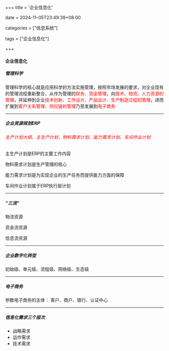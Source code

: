 +++
title = '企业信息化'

date = 2024-11-05T23:49:39+08:00

categories = ["信息系统"]

tags = ["企业信息化"]

+++



#### 企业信息化



##### 管理科学

管理科学的核心就是应用科学的方法实施管理，按照市场发展的要求，对企业现有的管理流程重新整合，从作为管理的<font color='red'>财务、资金管理</font>，向<font color='red'>技术、物资、人力资源的管理</font>，并延伸到企业<font color='red'>技术创新、工作设计、产品设计、生产制造过程的管理</font>，进而扩展到<font color='red'>客户关系管理、供应链的管理</font>乃至发展到<font color='red'>电子商务</font>



---

##### 企业资源规划ERP

###### <font color='red'>生产计划大纲、主生产计划、物料需求计划、能力需求计划、车间作业计划</font>

主生产计划是ERP的主要工作内容

物料需求计划是生产管理的核心

能力需求计划是为实现企业的生产任务而提供能力方面的保障

车间作业计划属于ERP执行层计划



---



##### “三流”

物流资源

资金流资源

信息流资源



---



##### 企业数字化转型

初始级、单元级、流程级、网络级、生态级



---



##### 电子商务

参数电子商务的主体： 客户、商户、银行、认证中心



---



##### 信息化需求三个层次

- 战略需求
- 运作需求
- 技术需求
